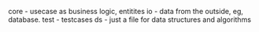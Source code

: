 core - usecase as business logic, entitites
io - data from the outside, eg, database.
test - testcases
ds - just a file for data structures and algorithms